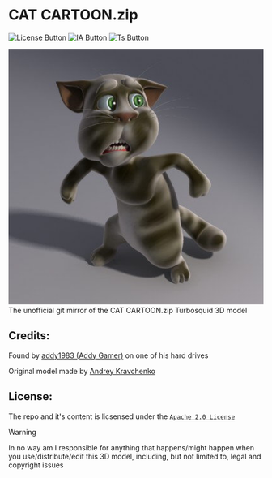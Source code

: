 [License Button]: https://img.shields.io/badge/License-Apache_2.0-silver?logo=apache&logoColor=white
[License Link]: https://github.com/Andres9890/CAT-CARTOON.zip/blob/main/LICENSE 'Apache 2.0 License.'

[IA Button]: https://img.shields.io/badge/Archive.org_Page-black?logo=internetarchive&logoColor=white
[IA Link]:
https://archive.org/details/cat-cartoon.zip 'Archive.org Page.'

[Ts Button]: https://img.shields.io/badge/Original_Turbosquid_Page-orange?logo=turbosquid&logoColor=white
[Ts Link]:
https://web.archive.org/web/20090216180017/https://www.turbosquid.com/FullPreview/Index.cfm/ID/223226 'Original Turbosquid Page.'

# CAT CARTOON.zip
[![License Button]][License Link]
[![IA Button]][IA Link]
[![Ts Button]][Ts Link]

<img width="550" src="CatCartoon.png"/>
The unofficial git mirror of the CAT CARTOON.zip Turbosquid 3D model

## Credits:
Found by [addy1983 (Addy Gamer)](https://www.youtube.com/@addy1983) on one of his hard drives

Original model made by [Andrey Kravchenko](https://www.turbosquid.com/Search/Artists/Andrey-Kravchenko)

## License:
The repo and it's content is licsensed under the [`Apache 2.0 License`](https://github.com/Andres9890/CAT-CARTOON.zip/blob/main/LICENSE)

>[!WARNING]
> In no way am I responsible for anything that happens/might happen when you use/distribute/edit this 3D model, including, but not limited to, legal and copyright issues
